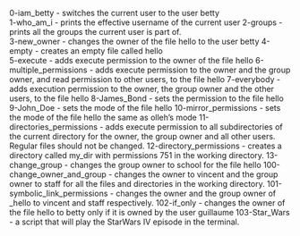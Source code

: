 0-iam_betty -  switches the current user to the user betty                                                                                                    
1-who_am_i - prints the effective username of the current user
2-groups - prints all the groups the current user is part of.                                                                                                                                                              
3-new_owner - changes the owner of the file hello to the user betty
4-empty - creates an empty file called hello                        
5-execute - adds execute permission to the owner of the file hello
6-multiple_permissions - adds execute permission to the owner and the group owner, and read permission to other users, to the file hello
7-everybody - adds execution permission to the owner, the group owner and the other users, to the file hello
8-James_Bond -  sets the permission to the file hello
9-John_Doe -  sets the mode of the file hello
10-mirror_permissions - sets the mode of the file hello the same as olleh’s mode
11-directories_permissions - 
adds execute permission to all subdirectories of the current directory for the owner, the group owner and all other users. Regular files should not be changed.
12-directory_permissions - creates a directory called my_dir with permissions 751 in the working directory.
13-change_group - changes the group owner to school for the file hello
100-change_owner_and_group -  changes the owner to vincent and the group owner to staff for all the files and directories in the working directory.
101-symbolic_link_permissions -  changes the owner and the group owner of _hello to vincent and staff respectively.
102-if_only -  changes the owner of the file hello to betty only if it is owned by the user guillaume
103-Star_Wars - a script that will play the StarWars IV episode in the terminal.

